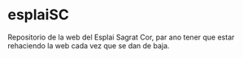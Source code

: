 # esplaiSC
Repositorio de la web del Esplai Sagrat Cor, par ano tener que estar rehaciendo la web cada vez que se dan de baja.
